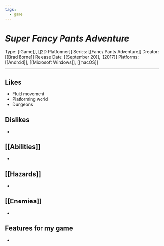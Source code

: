```yaml
---
tags:
  - game
---
```

# _Super Fancy Pants Adventure_

Type: [[Game]], [[2D Platformer]]
Series: [[Fancy Pants Adventure]]
Creator: [[Brad Borne]]
Release Date: [[September 20]], [[2017]]
Platforms: [[Android]], [[Microsoft Windows]], [[macOS]]

----





## Likes
* Fluid movement
* Platforming world
* Dungeons

## Dislikes
* 

## [[Abilities]]
* 

## [[Hazards]]
* 

## [[Enemies]]
* 

## Features for my game
* 